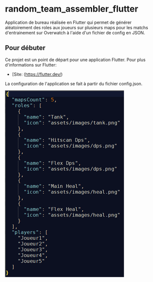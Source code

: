 # random_team_assembler_flutter

Application de bureau réalisée en Flutter qui permet de générer aléatoirement des roles aux joueurs sur plusieurs maps pour les matchs d'entrainement sur Overwatch à l'aide d'un fichier de config en JSON.

## Pour débuter

Ce projet est un point de départ pour une application Flutter.
Pour plus d'informations sur Flutter:
- [Site: (https://flutter.dev/)

La configuration de l'application se fait à partir du fichier config.json.

![Screenshot](config.png)
